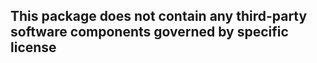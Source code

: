 This package does not contain any third-party software components governed by specific license
---------
